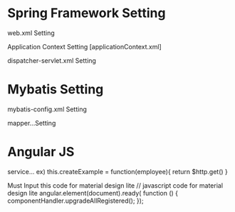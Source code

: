 # Spring Framework Setting

web.xml Setting

Application Context Setting [applicationContext.xml]

dispatcher-servlet.xml Setting

# Mybatis Setting

mybatis-config.xml Setting

mapper...Setting

# Angular JS

service... ex) this.createExample = function(employee){ return $http.get() }

Must Input this code for material design lite 
// javascript code for material design lite
        angular.element(document).ready(
            function () {
                componentHandler.upgradeAllRegistered();
            });
